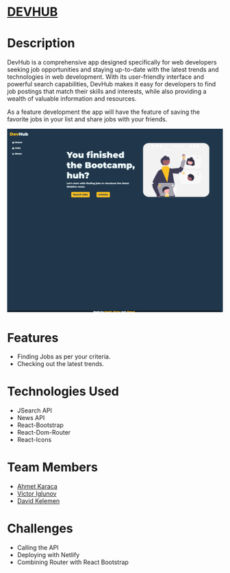 # [DEVHUB](https://devhub-project.netlify.app)

# Description

DevHub is a comprehensive app designed specifically for web developers seeking job opportunities and staying up-to-date with the latest trends and technologies in web development. With its user-friendly interface and powerful search capabilities, DevHub makes it easy for developers to find job postings that match their skills and interests, while also providing a wealth of valuable information and resources.

As a feature development the app will have the feature of saving the favorite jobs in your list and share jobs with your friends.

![screencshot of my finished project](https://github.com/davidklmn/devhub-project/blob/main/src/components/images/devhub.png)

# Features

- Finding Jobs as per your criteria.
- Checking out the latest trends.

# Technologies Used

- JSearch API
- News API
- React-Bootstrap
- React-Dom-Router
- React-Icons

# Team Members

- [Ahmet Karaca](https://github.com/GAK001)
- [Victor Iglunov](https://github.com/WebArchitect89)
- [David Kelemen](https://github.com/davidklmn)

# Challenges

- Calling the API
- Deploying with Netlify
- Combining Router with React Bootstrap
